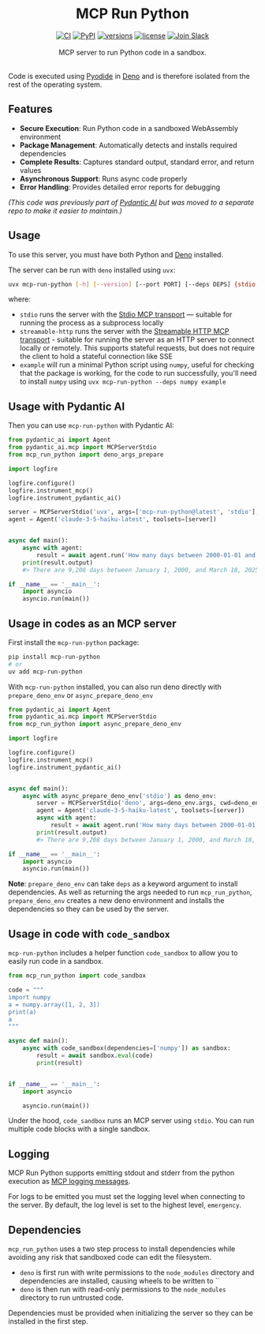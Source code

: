 <div align="center">
  <h1>MCP Run Python</h1>
</div>
<div align="center">
  <a href="https://github.com/pydantic/mcp-run-python/actions/workflows/ci.yml?query=branch%3Amain"><img src="https://github.com/pydantic/mcp-run-python/actions/workflows/ci.yml/badge.svg?event=push" alt="CI"></a>
  <a href="https://pypi.python.org/pypi/mcp-run-python"><img src="https://img.shields.io/pypi/v/mcp-run-python.svg" alt="PyPI"></a>
  <a href="https://github.com/pydantic/mcp-run-python"><img src="https://img.shields.io/pypi/pyversions/mcp-run-python.svg" alt="versions"></a>
  <a href="https://github.com/pydantic/mcp-run-python/blob/main/LICENSE"><img src="https://img.shields.io/github/license/pydantic/mcp-run-python.svg" alt="license"></a>
  <a href="https://logfire.pydantic.dev/docs/join-slack/"><img src="https://img.shields.io/badge/Slack-Join%20Slack-4A154B?logo=slack" alt="Join Slack" /></a>
</div>
<br/>
<div align="center">
  MCP server to run Python code in a sandbox.
</div>
<br/>

Code is executed using [Pyodide](https://pyodide.org) in [Deno](https://deno.com/) and is therefore isolated from
the rest of the operating system.

## Features

- **Secure Execution**: Run Python code in a sandboxed WebAssembly environment
- **Package Management**: Automatically detects and installs required dependencies
- **Complete Results**: Captures standard output, standard error, and return values
- **Asynchronous Support**: Runs async code properly
- **Error Handling**: Provides detailed error reports for debugging

_(This code was previously part of [Pydantic AI](https://github.com/pydantic/pydantic-ai) but was moved to a separate repo to make it easier to maintain.)_

## Usage

To use this server, you must have both Python and [Deno](https://deno.com/) installed.

The server can be run with `deno` installed using `uvx`:

```bash
uvx mcp-run-python [-h] [--version] [--port PORT] [--deps DEPS] {stdio,streamable-http,example}
```

where:

- `stdio` runs the server with the
  [Stdio MCP transport](https://modelcontextprotocol.io/specification/2025-06-18/basic/transports#stdio) — suitable for
  running the process as a subprocess locally
- `streamable-http` runs the server with the
  [Streamable HTTP MCP transport](https://modelcontextprotocol.io/specification/2025-06-18/basic/transports#streamable-http) -
  suitable for running the server as an HTTP server to connect locally or remotely. This supports stateful requests, but
  does not require the client to hold a stateful connection like SSE
- `example` will run a minimal Python script using `numpy`, useful for checking that the package is working, for the code
  to run successfully, you'll need to install `numpy` using `uvx mcp-run-python --deps numpy example`

## Usage with Pydantic AI

Then you can use `mcp-run-python` with Pydantic AI:

```python
from pydantic_ai import Agent
from pydantic_ai.mcp import MCPServerStdio
from mcp_run_python import deno_args_prepare

import logfire

logfire.configure()
logfire.instrument_mcp()
logfire.instrument_pydantic_ai()

server = MCPServerStdio('uvx', args=['mcp-run-python@latest', 'stdio'], timeout=10)
agent = Agent('claude-3-5-haiku-latest', toolsets=[server])


async def main():
    async with agent:
        result = await agent.run('How many days between 2000-01-01 and 2025-03-18?')
    print(result.output)
    #> There are 9,208 days between January 1, 2000, and March 18, 2025.w

if __name__ == '__main__':
    import asyncio
    asyncio.run(main())
```

## Usage in codes as an MCP server

First install the `mcp-run-python` package:

```bash
pip install mcp-run-python
# or
uv add mcp-run-python
```

With `mcp-run-python` installed, you can also run deno directly with `prepare_deno_env` or `async_prepare_deno_env`


```python
from pydantic_ai import Agent
from pydantic_ai.mcp import MCPServerStdio
from mcp_run_python import async_prepare_deno_env

import logfire

logfire.configure()
logfire.instrument_mcp()
logfire.instrument_pydantic_ai()


async def main():
    async with async_prepare_deno_env('stdio') as deno_env:
        server = MCPServerStdio('deno', args=deno_env.args, cwd=deno_env.cwd, timeout=10)
        agent = Agent('claude-3-5-haiku-latest', toolsets=[server])
        async with agent:
            result = await agent.run('How many days between 2000-01-01 and 2025-03-18?')
        print(result.output)
        #> There are 9,208 days between January 1, 2000, and March 18, 2025.w

if __name__ == '__main__':
    import asyncio
    asyncio.run(main())
```

**Note**: `prepare_deno_env` can take `deps` as a keyword argument to install dependencies.
As well as returning the args needed to run `mcp_run_python`, `prepare_deno_env` creates a new deno environment
and installs the dependencies so they can be used by the server.

## Usage in code with `code_sandbox`

`mcp-run-python` includes a helper function `code_sandbox` to allow you to easily run code in a sandbox.

```py
from mcp_run_python import code_sandbox

code = """
import numpy
a = numpy.array([1, 2, 3])
print(a)
a
"""

async def main():
    async with code_sandbox(dependencies=['numpy']) as sandbox:
        result = await sandbox.eval(code)
        print(result)


if __name__ == '__main__':
    import asyncio

    asyncio.run(main())
```

Under the hood, `code_sandbox` runs an MCP server using `stdio`. You can run multiple code blocks with a single sandbox.

## Logging

MCP Run Python supports emitting stdout and stderr from the python execution as [MCP logging messages](https://github.com/modelcontextprotocol/specification/blob/eb4abdf2bb91e0d5afd94510741eadd416982350/docs/specification/draft/server/utilities/logging.md?plain=1).

For logs to be emitted you must set the logging level when connecting to the server. By default, the log level is set to the highest level, `emergency`.

## Dependencies

`mcp_run_python` uses a two step process to install dependencies while avoiding any risk that sandboxed code can
edit the filesystem.

* `deno` is first run with write permissions to the `node_modules` directory and dependencies are installed, causing wheels to be written to ``
* `deno` is then run with read-only permissions to the `node_modules` directory to run untrusted code.

Dependencies must be provided when initializing the server so they can be installed in the first step.
